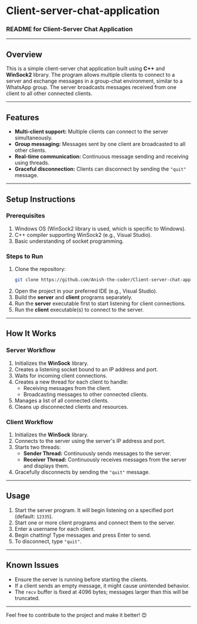 # Client-server-chat-application
### README for Client-Server Chat Application

---

## **Overview**
This is a simple client-server chat application built using **C++** and **WinSock2** library. The program allows multiple clients to connect to a server and exchange messages in a group-chat environment, similar to a WhatsApp group. The server broadcasts messages received from one client to all other connected clients. 

---

## **Features**
- **Multi-client support:** Multiple clients can connect to the server simultaneously.
- **Group messaging:** Messages sent by one client are broadcasted to all other clients.
- **Real-time communication:** Continuous message sending and receiving using threads.
- **Graceful disconnection:** Clients can disconnect by sending the `"quit"` message.

---

## **Setup Instructions**

### **Prerequisites**
1. Windows OS (WinSock2 library is used, which is specific to Windows).
2. C++ compiler supporting WinSock2 (e.g., Visual Studio).
3. Basic understanding of socket programming.

### **Steps to Run**
1. Clone the repository:
   ```bash
   git clone https://github.com/Anish-the-coder/Client-server-chat-application.git
   ```
2. Open the project in your preferred IDE (e.g., Visual Studio).
3. Build the **server** and **client** programs separately.
4. Run the **server** executable first to start listening for client connections.
5. Run the **client** executable(s) to connect to the server.

---

## **How It Works**

### **Server Workflow**
1. Initializes the **WinSock** library.
2. Creates a listening socket bound to an IP address and port.
3. Waits for incoming client connections.
4. Creates a new thread for each client to handle:
   - Receiving messages from the client.
   - Broadcasting messages to other connected clients.
5. Manages a list of all connected clients.
6. Cleans up disconnected clients and resources.

### **Client Workflow**
1. Initializes the **WinSock** library.
2. Connects to the server using the server's IP address and port.
3. Starts two threads:
   - **Sender Thread:** Continuously sends messages to the server.
   - **Receiver Thread:** Continuously receives messages from the server and displays them.
4. Gracefully disconnects by sending the `"quit"` message.

---

## **Usage**
1. Start the server program. It will begin listening on a specified port (default: `12335`).
2. Start one or more client programs and connect them to the server.
3. Enter a username for each client.
4. Begin chatting! Type messages and press Enter to send.
5. To disconnect, type `"quit"`.

---

## **Known Issues**
- Ensure the server is running before starting the clients.
- If a client sends an empty message, it might cause unintended behavior.
- The `recv` buffer is fixed at 4096 bytes; messages larger than this will be truncated.

---

Feel free to contribute to the project and make it better! 😊